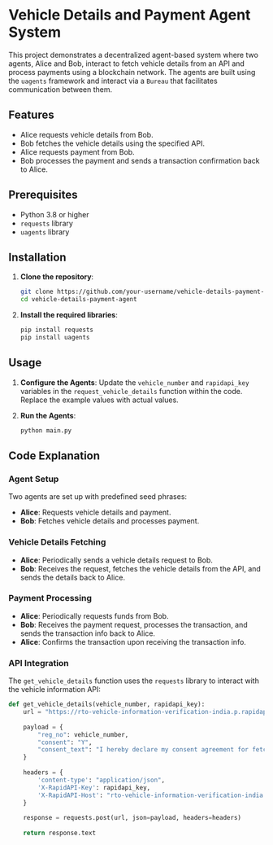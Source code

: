 # Vehicle Details and Payment Agent System

This project demonstrates a decentralized agent-based system where two agents, Alice and Bob, interact to fetch vehicle details from an API and process payments using a blockchain network. The agents are built using the `uagents` framework and interact via a `Bureau` that facilitates communication between them.

## Features

- Alice requests vehicle details from Bob.
- Bob fetches the vehicle details using the specified API.
- Alice requests payment from Bob.
- Bob processes the payment and sends a transaction confirmation back to Alice.

## Prerequisites

- Python 3.8 or higher
- `requests` library
- `uagents` library

## Installation

1. **Clone the repository**:
    ```sh
    git clone https://github.com/your-username/vehicle-details-payment-agent.git
    cd vehicle-details-payment-agent
    ```

2. **Install the required libraries**:
    ```sh
    pip install requests
    pip install uagents
    ```

## Usage

1. **Configure the Agents**:
   Update the `vehicle_number` and `rapidapi_key` variables in the `request_vehicle_details` function within the code. Replace the example values with actual values.

2. **Run the Agents**:
    ```sh
    python main.py
    ```

## Code Explanation

### Agent Setup

Two agents are set up with predefined seed phrases:
- **Alice**: Requests vehicle details and payment.
- **Bob**: Fetches vehicle details and processes payment.

### Vehicle Details Fetching

- **Alice**: Periodically sends a vehicle details request to Bob.
- **Bob**: Receives the request, fetches the vehicle details from the API, and sends the details back to Alice.

### Payment Processing

- **Alice**: Periodically requests funds from Bob.
- **Bob**: Receives the payment request, processes the transaction, and sends the transaction info back to Alice.
- **Alice**: Confirms the transaction upon receiving the transaction info.

### API Integration

The `get_vehicle_details` function uses the `requests` library to interact with the vehicle information API:

```python
def get_vehicle_details(vehicle_number, rapidapi_key):
    url = "https://rto-vehicle-information-verification-india.p.rapidapi.com/api/v1/rc/vehicleinfo"
    
    payload = {
        "reg_no": vehicle_number,
        "consent": "Y",
        "consent_text": "I hereby declare my consent agreement for fetching my information via AITAN Labs API"
    }
    
    headers = {
        'content-type': "application/json",
        'X-RapidAPI-Key': rapidapi_key,
        'X-RapidAPI-Host': "rto-vehicle-information-verification-india.p.rapidapi.com"
    }
    
    response = requests.post(url, json=payload, headers=headers)
    
    return response.text
